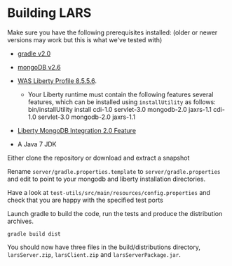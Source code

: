 # Building LARS

Make sure you have the following prerequisites installed: (older or
newer versions may work but this is what we've tested with)

* [gradle v2.0](http://gradle.org/downloads) 
* [mongoDB v2.6](https://www.mongodb.org/downloads#previous)
* [WAS Liberty Profile 8.5.5.6](https://developer.ibm.com/wasdev/downloads/#asset/runtimes-8.5.5-wlp-runtime).
  * Your Liberty runtime must contain the following features several features, which can be installed using `installUtility` as follows:
    bin/installUtility install cdi-1.0 servlet-3.0 mongodb-2.0 jaxrs-1.1 cdi-1.0 servlet-3.0 mongodb-2.0 jaxrs-1.1

* [Liberty MongoDB Integration 2.0 Feature](https://developer.ibm.com/assets/wasdev/#asset/features-com.ibm.websphere.appserver.mongodb-2.0)
* A Java 7 JDK

Either clone the repository or download and extract a snapshot

Rename `server/gradle.properties.template` to `server/gradle.properties` and edit to point to your mongodb and liberty
installation directories.

Have a look at `test-utils/src/main/resources/config.properties` and
check that you are happy with the specified test ports

Launch gradle to build the code, run the tests and produce the
distribution archives.

    gradle build dist

You should now have three files in the build/distributions directory,
`larsServer.zip`, `larsClient.zip` and `larsServerPackage.jar`.

